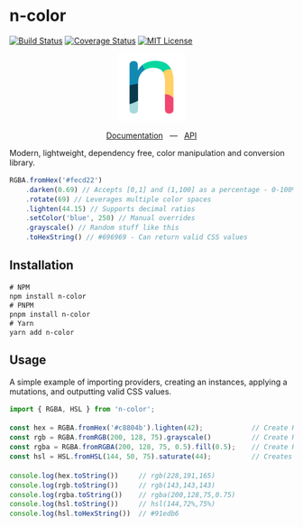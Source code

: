 # n-color
[![Build Status](https://github.com/SkinnyPeteTheGiraffe/n-color/actions/workflows/ci.yml/badge.svg)](https://github.com/SkinnyPeteTheGiraffe/n-color/actions/workflows/ci.yml?query=branch%3Amain+)
[![Coverage Status](https://coveralls.io/repos/github/SkinnyPeteTheGiraffe/n-color/badge.svg?branch=main)](https://coveralls.io/github/SkinnyPeteTheGiraffe/n-color?branch=main)
[![MIT License](http://img.shields.io/badge/license-MIT-green.svg)](LICENSE.md)

<p align="center">
  <a href="https://skinnypetethegiraffe.github.io/n-color/" target="blank"><img src="site/docs/_media/n-color-logo.svg" width="120" alt="Nest Logo" /></a>
  <br/>
</p>
<p align="center">
<a href="https://skinnypetethegiraffe.github.io/n-color/" target="blank">Documentation</a>
&nbsp;&nbsp;—&nbsp;&nbsp;
<a href="https://skinnypetethegiraffe.github.io/n-color/api/" target="blank">API</a>
</p>

Modern, lightweight, dependency free, color manipulation and conversion library.

```typescript
RGBA.fromHex('#fecd22')
    .darken(0.69) // Accepts [0,1] and (1,100] as a percentage - 0-100%
    .rotate(69) // Leverages multiple color spaces
    .lighten(44.15) // Supports decimal ratios
    .setColor('blue', 250) // Manual overrides
    .grayscale() // Random stuff like this
    .toHexString() // #696969 - Can return valid CSS values
```

## Installation
```shell
# NPM
npm install n-color
# PNPM
pnpm install n-color
# Yarn
yarn add n-color
```

## Usage
A simple example of importing providers, creating an instances, applying a mutations, and outputting valid CSS values.
```typescript
import { RGBA, HSL } from 'n-color';

const hex = RGBA.fromHex('#c8804b').lighten(42);            // Create RGB from hex, and lighten the color by 42%
const rgb = RGBA.fromRGB(200, 128, 75).grayscale()          // Create RGB instance from channels values and grayscales the color
const rgba = RGBA.fromRGBA(200, 128, 75, 0.5).fill(0.5);    // Create RGBA instance from channels values and fill 50%
const hsl = HSL.fromHSL(144, 50, 75).saturate(44);          // Creates a HSL instance from channel values and saturates it by 44%

console.log(hex.toString())     // rgb(228,191,165)
console.log(rgb.toString())     // rgb(143,143,143)
console.log(rgba.toString())    // rgba(200,128,75,0.75)
console.log(hsl.toString())     // hsl(144,72%,75%)
console.log(hsl.toHexString())  // #91edb6
```
